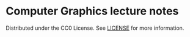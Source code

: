 # Computer Graphics lecture notes

Distributed under the CC0 License. See [LICENSE](LICENSE) for more information.
